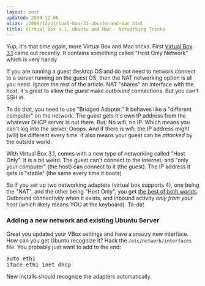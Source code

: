 ```yaml
---
layout: post
updated: 2009-12-06
alias: /2009/12/virtual-box-31-ubuntu-and-mac.html
title: Virtual Box 3.1, Ubuntu and Mac - Networking Tricks
---
```

<p>
Yup, it's that time again, more Virtual Box and Mac tricks.  First <a href="http://www.virtualbox.org/wiki/Downloads">Virtual Box 3.1</a> came out recently. It contains something called "Host Only Network" which is very handy
</p>

<p>If you are running a guest desktop OS and do not need to network connect to a server running on the guest OS, then the NAT networking option is all you need.  Ignore the rest of the article.   NAT "shares" an interface with the host,  it's great to allow the <i>guest</i> make <i>outbound</i> connections.    But you can't SSH in.</p>

<p>To do that, you need to use "Bridged Adapter." It behaves like a "different computer" on the network.  The guest gets it's own IP address from the whatever DHCP server is out there.  But: No wifi, no IP. Which means you can't log into the server.  Ooops. And if there is wifi, the IP address might (will) be different every time.   It also means your guest can be <i>attacked</i> by the outside world.</p>

<p>With Virtual Box 3.1, comes with a new type of networking called "Host Only".   It is a bit weird.  The guest can't connect to the internet, and "only your computer" (the host) can connect to it (the guest).    The IP address it gets is "stable" (the same every time it boots)</p>

<p>So if you set up two networking adapters (virtual box supports 4), one being the "NAT", and the other being "Host Only", you get <a href="http://www.youtube.com/watch?v=wcMX-tXntS0">the best of both worlds</a>.  Outbound connectivity when it exists, and inbound activity <i>only from your host</i> (which likely means YOU at the keyboard).  Ta-da!</p>

<h3>Adding a new network and existing Ubuntu Server</h3>

<p>Great you updated your VBox settings and have a snazzy new interface.  How can you get Ubuntu recognize it?  Hack the <code>/etc/network/interfaces</code> file.  You probably just want to add to the end:</p>
<pre>
auto eth1
iface eth1 inet dhcp
</pre>

<p>New installs should recognize the adapters automatically.</p>